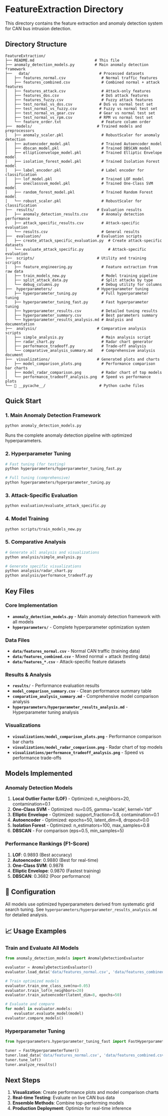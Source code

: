 # FeatureExtraction Directory

This directory contains the feature extraction and anomaly detection system for CAN bus intrusion detection.

## Directory Structure

```
FeatureExtraction/
├── README.md                           # This file
├── anomaly_detection_models.py         # Main anomaly detection framework
├──   data/                               # Processed datasets
│   ├── features_normal.csv                # Normal traffic features
│   ├── features_combined.csv              # Combined normal + attack features  
│   ├── features_attack.csv                # Attack-only features
│   ├── features_dos.csv                   # DoS attack features
│   ├── features_fuzzy.csv                 # Fuzzy attack features
│   ├── test_normal_vs_dos.csv            # DoS vs normal test set
│   ├── test_normal_vs_fuzzy.csv          # Fuzzy vs normal test set
│   ├── test_normal_vs_gear.csv           # Gear vs normal test set
│   ├── test_normal_vs_rpm.csv            # RPM vs normal test set
│   └── feature_order.txt                  # Feature column order
├──  models/                             # Trained models and preprocessors
│   ├── anomaly_scaler.pkl                 # RobustScaler for anomaly detection
│   ├── autoencoder_model.pkl              # Trained Autoencoder model
│   ├── dbscan_model.pkl                   # Trained DBSCAN model
│   ├── ellipticenvelope_model.pkl         # Trained Elliptic Envelope model
│   ├── isolation_forest_model.pkl         # Trained Isolation Forest model
│   ├── label_encoder.pkl                  # Label encoder for classification
│   ├── lof_model.pkl                      # Trained LOF model
│   ├── oneclasssvm_model.pkl              # Trained One-Class SVM model
│   ├── random_forest_model.pkl            # Trained Random Forest model
│   └── robust_scaler.pkl                  # RobustScaler for classification
├──  results/                            # Evaluation results
│   ├── anomaly_detection_results.csv      # Anomaly detection performance
│   ├── attack_specific_results.csv        # Attack-specific evaluation
│   └── results.csv                        # General results
├──  evaluation/                         # Evaluation scripts
│   ├── create_attack_specific_evaluation.py  # Create attack-specific datasets
│   └── evaluate_attack_specific.py           # Attack-specific evaluation
├──  scripts/                            # Utility and training scripts
│   ├── feature_engineering.py             # Feature extraction from raw data
│   ├── train_models_new.py                # Model training pipeline
│   ├── split_attack_data.py               # Split attacks by type
│   └── debug_columns.py                   # Debug utility for columns
├──  hyperparameters/                    # Hyperparameter tuning
│   ├── hyperparameter_tuning.py           # Full hyperparameter tuning
│   ├── hyperparameter_tuning_fast.py      # Fast hyperparameter tuning
│   ├── hyperparameter_results.csv         # Detailed tuning results
│   ├── hyperparameter_summary.csv         # Best parameters summary
│   └── hyperparameter_results_analysis.md # Analysis and documentation
├──  analysis/                           # Comparative analysis scripts
│   ├── simple_analysis.py                 # Main analysis script
│   ├── radar_chart.py                     # Radar chart generator
│   ├── performance_tradeoff.py            # Trade-off analysis
│   └── comparative_analysis_summary.md    # Comprehensive analysis document
├──  visualizations/                     # Generated plots and charts
│   ├── model_comparison_plots.png         # Performance comparison bar charts
│   ├── model_radar_comparison.png         # Radar chart of top models
│   └── performance_tradeoff_analysis.png  # Speed vs performance plots
└── 📁 __pycache__/                        # Python cache files
```

## Quick Start

### 1. Main Anomaly Detection Framework
```bash
python anomaly_detection_models.py
```
Runs the complete anomaly detection pipeline with optimized hyperparameters.

### 2. Hyperparameter Tuning
```bash
# Fast tuning (for testing)
python hyperparameters/hyperparameter_tuning_fast.py

# Full tuning (comprehensive)
python hyperparameters/hyperparameter_tuning.py
```

### 3. Attack-Specific Evaluation
```bash
python evaluation/evaluate_attack_specific.py
```

### 4. Model Training
```bash
python scripts/train_models_new.py
```

### 5. Comparative Analysis
```bash
# Generate all analysis and visualizations
python analysis/simple_analysis.py

# Generate specific visualizations
python analysis/radar_chart.py
python analysis/performance_tradeoff.py
```

## Key Files

### Core Implementation
- **`anomaly_detection_models.py`** - Main anomaly detection framework with all models
- **`hyperparameters/`** - Complete hyperparameter optimization system

### Data Files
- **`data/features_normal.csv`** - Normal CAN traffic (training data)
- **`data/features_combined.csv`** - Mixed normal + attack (testing data)
- **`data/features_*.csv`** - Attack-specific feature datasets

### Results & Analysis
- **`results/`** - Performance evaluation results
- **`model_comparison_summary.csv`** - Clean performance summary table
- **`comparative_analysis_summary.md`** - Comprehensive model comparison analysis
- **`hyperparameters/hyperparameter_results_analysis.md`** - Hyperparameter tuning analysis

### Visualizations
- **`visualizations/model_comparison_plots.png`** - Performance comparison bar charts
- **`visualizations/model_radar_comparison.png`** - Radar chart of top models
- **`visualizations/performance_tradeoff_analysis.png`** - Speed vs performance trade-offs

## Models Implemented

### Anomaly Detection Models
1. **Local Outlier Factor (LOF)** - Optimized: n_neighbors=20, contamination=0.1
2. **One-Class SVM** - Optimized: nu=0.05, gamma='scale', kernel='rbf'
3. **Elliptic Envelope** - Optimized: support_fraction=0.8, contamination=0.1
4. **Autoencoder** - Optimized: epochs=50, latent_dim=8, dropout=0.0
5. **Isolation Forest** - Optimized: n_estimators=100, max_samples=0.8
6. **DBSCAN** - For comparison (eps=0.5, min_samples=5)

### Performance Rankings (F1-Score)
1. **LOF**: 0.9893 (Best accuracy)
2. **Autoencoder**: 0.9880 (Best for real-time)
3. **One-Class SVM**: 0.9878
4. **Elliptic Envelope**: 0.9870 (Fastest training)
5. **DBSCAN**: 0.3682 (Poor performance)

## 🔧 Configuration

All models use optimized hyperparameters derived from systematic grid search tuning. See `hyperparameters/hyperparameter_results_analysis.md` for detailed analysis.

## 📈 Usage Examples

### Train and Evaluate All Models
```python
from anomaly_detection_models import AnomalyDetectionEvaluator

evaluator = AnomalyDetectionEvaluator()
evaluator.load_data('data/features_normal.csv', 'data/features_combined.csv')

# Train optimized models
evaluator.train_one_class_svm(nu=0.05)
evaluator.train_lof(n_neighbors=20)
evaluator.train_autoencoder(latent_dim=8, epochs=50)

# Evaluate and compare
for model in evaluator.models:
    evaluator.evaluate_model(model)
evaluator.compare_models()
```

### Hyperparameter Tuning
```python
from hyperparameters.hyperparameter_tuning_fast import FastHyperparameterTuner

tuner = FastHyperparameterTuner()
tuner.load_data('data/features_normal.csv', 'data/features_combined.csv')
tuner.tune_lof()
tuner.analyze_results()
```

## Next Steps

1. **Visualization**: Create performance plots and model comparison charts
2. **Real-time Testing**: Evaluate on live CAN bus data
3. **Ensemble Methods**: Combine top-performing models
4. **Production Deployment**: Optimize for real-time inference
